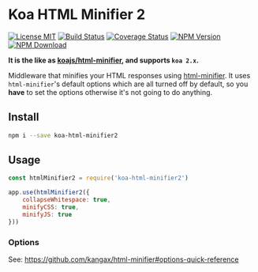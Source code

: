 # Koa HTML Minifier 2

[![License MIT](https://img.shields.io/npm/l/koa-html-minifier2.svg)](https://github.com/zhuweiyou/koa-html-minifier2/blob/master/LICENSE)
[![Build Status](https://travis-ci.org/zhuweiyou/koa-html-minifier2.svg?branch=master)](https://travis-ci.org/zhuweiyou/koa-html-minifier2)
[![Coverage Status](https://coveralls.io/repos/github/zhuweiyou/koa-html-minifier2/badge.svg?branch=master)](https://coveralls.io/github/zhuweiyou/koa-html-minifier2?branch=master)
[![NPM Version](https://img.shields.io/npm/v/koa-html-minifier2.svg)](https://www.npmjs.com/package/koa-html-minifier2)
[![NPM Download](https://img.shields.io/npm/dt/koa-html-minifier2.svg)](https://www.npmjs.com/package/koa-html-minifier2)

**It is the like as [koajs/html-minifier](https://github.com/koajs/html-minifier), and supports `koa 2.x`.**

Middleware that minifies your HTML responses using [html-minifier](https://github.com/kangax/html-minifier).
It uses `html-minifier`'s default options which are all turned off by default,
so you __have__ to set the options otherwise it's not going to do anything.

## Install

```bash
npm i --save koa-html-minifier2
```

## Usage

```js
const htmlMinifier2 = require('koa-html-minifier2')

app.use(htmlMinifier2({
    collapseWhitespace: true,
    minifyCSS: true,
    minifyJS: true
}))
```

### Options

See: https://github.com/kangax/html-minifier#options-quick-reference
